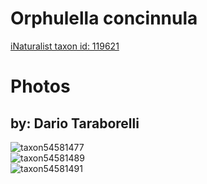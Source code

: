 
Orphulella concinnula
=====================
  
[iNaturalist taxon id: 119621](https://www.inaturalist.org/taxa/119621)
# Photos

## by: Dario Taraborelli
  
![taxon54581477](https://inaturalist-open-data.s3.amazonaws.com/photos/58942247/medium.jpg)  
![taxon54581489](https://inaturalist-open-data.s3.amazonaws.com/photos/58942259/medium.jpg)  
![taxon54581491](https://inaturalist-open-data.s3.amazonaws.com/photos/58942269/medium.jpg)